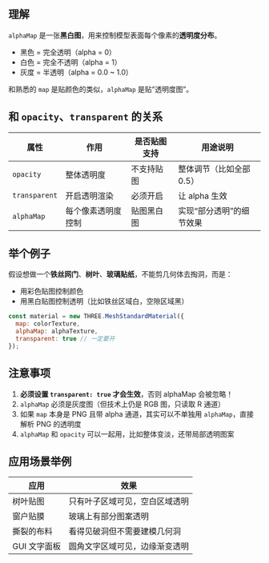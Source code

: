 ## 理解

`alphaMap` 是一张**黑白图**，用来控制模型表面每个像素的**透明度分布**。

- 黑色 = 完全透明（alpha = 0）
- 白色 = 完全不透明（alpha = 1）
- 灰度 = 半透明（alpha = 0.0 ~ 1.0）

和熟悉的 `map` 是贴颜色的类似，`alphaMap` 是贴“透明度图”。

## 和 `opacity`、`transparent` 的关系

| 属性          | 作用               | 是否贴图支持 | 用途说明                 |
| ------------- | ------------------ | ------------ | ------------------------ |
| `opacity`     | 整体透明度         | 不支持贴图   | 整体调节（比如全部 0.5） |
| `transparent` | 开启透明渲染       | 必须开启     | 让 alpha 生效            |
| `alphaMap`    | 每个像素透明度控制 | 贴图黑白图   | 实现“部分透明”的细节效果 |

## 举个例子

假设想做一个**铁丝网门**、**树叶**、**玻璃贴纸**，不能剪几何体去掏洞，而是：

- 用彩色贴图控制颜色
- 用黑白贴图控制透明（比如铁丝区域白，空隙区域黑）

```js
const material = new THREE.MeshStandardMaterial({
  map: colorTexture,
  alphaMap: alphaTexture,
  transparent: true // 一定要开
});
```

## 注意事项

1. **必须设置 `transparent: true` 才会生效**，否则 alphaMap 会被忽略！
2. `alphaMap` 必须是灰度图（但技术上仍是 RGB 图，只读取 R 通道）
3. 如果 `map` 本身是 PNG 且带 alpha 通道，其实可以不单独用 `alphaMap`，直接解析 PNG 的透明度
4. `alphaMap` 和 `opacity` 可以一起用，比如整体变淡，还带局部透明图案

## 应用场景举例

| 应用         | 效果                           |
| ------------ | ------------------------------ |
| 树叶贴图     | 只有叶子区域可见，空白区域透明 |
| 窗户贴膜     | 玻璃上有部分图案透明           |
| 撕裂的布料   | 看得见破洞但不需要建模几何洞   |
| GUI 文字面板 | 圆角文字区域可见，边缘渐变透明 |